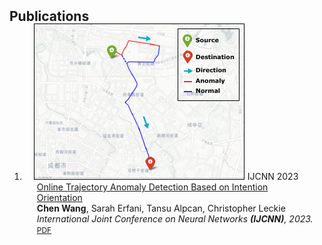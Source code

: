<h2 id="publications" style="margin: 2px 0px -15px;">Publications</h2>

<div class="publications">
<ol class="bibliography">

<li>
<div class="pub-row">

  <div class="col-sm-3 abbr" style="position: relative;padding-right: 15px;padding-left: 15px;">
    <img src="assets/img/onlineanomalyDemon.pdf" class="teaser img-fluid z-depth-1">
    <abbr class="badge">IJCNN 2023</abbr>
  </div>

  <div class="col-sm-9" style="position: relative;padding-right: 15px;padding-left: 20px;">
    <div class="title"><a href="https://ieeexplore.ieee.org/document/10191891">Online Trajectory Anomaly Detection Based on
Intention Orientation</a></div>
    <div class="author"><strong>Chen Wang</strong>, Sarah Erfani, Tansu Alpcan, Christopher Leckie</div>
    <div class="periodical"><em>International Joint Conference on Neural Networks <strong>(IJCNN)</strong>, 2023.</em></div>
    <div class="links">
      <a href="https://arxiv.org/pdf/2305.12623.pdf" class="btn btn-sm z-depth-0" role="button" target="_blank" style="font-size:12px;">PDF</a>
    </div>
  </div>
</div>
</li>



<br>

</ol>
</div>
